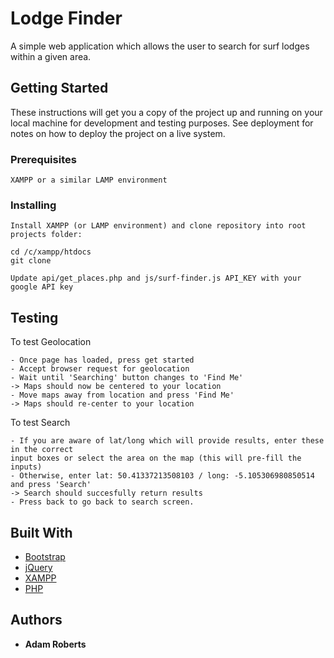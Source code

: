 # Lodge Finder

A simple web application which allows the user to search for surf lodges within a given area.

## Getting Started

These instructions will get you a copy of the project up and running on your local machine for development and testing purposes. See deployment for notes on how to deploy the project on a live system.

### Prerequisites

```
XAMPP or a similar LAMP environment
```

### Installing

```
Install XAMPP (or LAMP environment) and clone repository into root projects folder:

cd /c/xampp/htdocs
git clone 

Update api/get_places.php and js/surf-finder.js API_KEY with your google API key
```

## Testing

To test Geolocation

```
- Once page has loaded, press get started
- Accept browser request for geolocation
- Wait until 'Searching' button changes to 'Find Me'
-> Maps should now be centered to your location
- Move maps away from location and press 'Find Me'
-> Maps should re-center to your location
```

To test Search

```
- If you are aware of lat/long which will provide results, enter these in the correct
input boxes or select the area on the map (this will pre-fill the inputs)
- Otherwise, enter lat: 50.41337213508103 / long: -5.105306980850514 and press 'Search'
-> Search should succesfully return results
- Press back to go back to search screen.
```

## Built With

* [Bootstrap](https://getbootstrap.com/)
* [jQuery](https://jquery.com/)
* [XAMPP](https://www.apachefriends.org/index.html)
* [PHP](https://secure.php.net/)

## Authors

* **Adam Roberts**